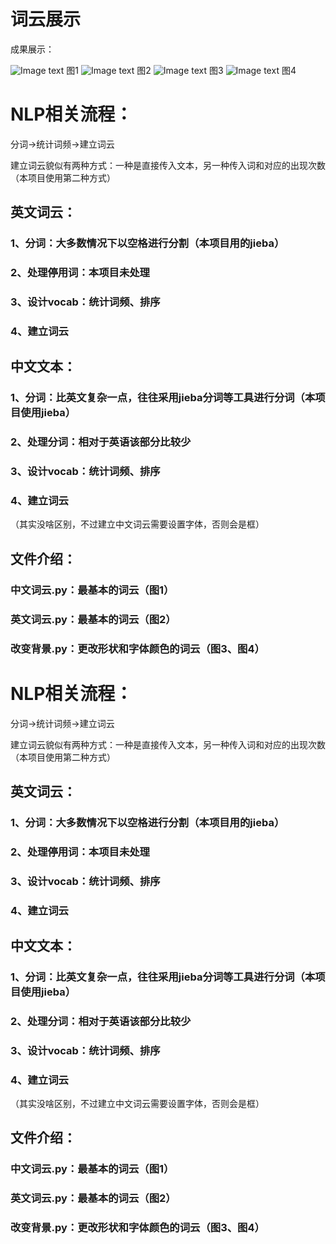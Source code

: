 # 词云展示
成果展示：

![Image text](https://github.com/renhongjie/NLP_process/blob/main/词云/1.png)
图1
![Image text](https://github.com/renhongjie/NLP_process/blob/main/词云/2.png)
图2
![Image text](https://github.com/renhongjie/NLP_process/blob/main/词云/3.png)
图3
![Image text](https://github.com/renhongjie/NLP_process/blob/main/词云/4.png)
图4
# NLP相关流程：
分词->统计词频->建立词云

建立词云貌似有两种方式：一种是直接传入文本，另一种传入词和对应的出现次数（本项目使用第二种方式）

## 英文词云：
### 1、分词：大多数情况下以空格进行分割（本项目用的jieba）
### 2、处理停用词：本项目未处理
### 3、设计vocab：统计词频、排序
### 4、建立词云


## 中文文本：
### 1、分词：比英文复杂一点，往往采用jieba分词等工具进行分词（本项目使用jieba）
### 2、处理分词：相对于英语该部分比较少
### 3、设计vocab：统计词频、排序
### 4、建立词云
（其实没啥区别，不过建立中文词云需要设置字体，否则会是框）

## 文件介绍：
### 中文词云.py：最基本的词云（图1）
### 英文词云.py：最基本的词云（图2）
### 改变背景.py：更改形状和字体颜色的词云（图3、图4）

# NLP相关流程：
分词->统计词频->建立词云

建立词云貌似有两种方式：一种是直接传入文本，另一种传入词和对应的出现次数（本项目使用第二种方式）

## 英文词云：
### 1、分词：大多数情况下以空格进行分割（本项目用的jieba）
### 2、处理停用词：本项目未处理
### 3、设计vocab：统计词频、排序
### 4、建立词云


## 中文文本：
### 1、分词：比英文复杂一点，往往采用jieba分词等工具进行分词（本项目使用jieba）
### 2、处理分词：相对于英语该部分比较少
### 3、设计vocab：统计词频、排序
### 4、建立词云
（其实没啥区别，不过建立中文词云需要设置字体，否则会是框）

## 文件介绍：
### 中文词云.py：最基本的词云（图1）
### 英文词云.py：最基本的词云（图2）
### 改变背景.py：更改形状和字体颜色的词云（图3、图4）